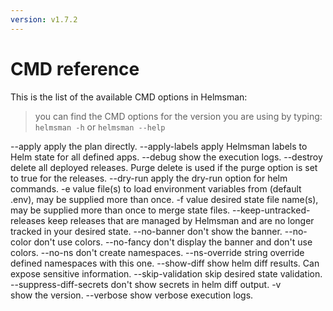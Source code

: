 ```yaml
---
version: v1.7.2
---
```


# CMD reference

This is the list of the available CMD options in Helmsman:

> you can find the CMD options for the version you are using by typing: `helmsman -h` or `helmsman --help`

  --apply
        apply the plan directly.
  --apply-labels
        apply Helmsman labels to Helm state for all defined apps.
  --debug
        show the execution logs.
  --destroy
        delete all deployed releases. Purge delete is used if the purge option is set to true for the releases.
  --dry-run
        apply the dry-run option for helm commands.
  -e value
        file(s) to load environment variables from (default .env), may be supplied more than once.
  -f value
        desired state file name(s), may be supplied more than once to merge state files.
  --keep-untracked-releases
        keep releases that are managed by Helmsman and are no longer tracked in your desired state.
  --no-banner
        don't show the banner.
  --no-color
        don't use colors.
  --no-fancy
        don't display the banner and don't use colors.
  --no-ns
        don't create namespaces.
  --ns-override string
        override defined namespaces with this one.
  --show-diff
        show helm diff results. Can expose sensitive information.
  --skip-validation
        skip desired state validation.
  --suppress-diff-secrets
        don't show secrets in helm diff output.
  -v    
        show the version.
  --verbose
        show verbose execution logs.
